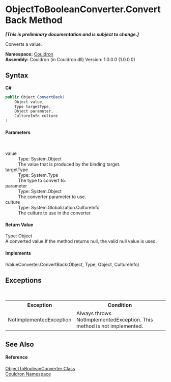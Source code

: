 # ObjectToBooleanConverter.ConvertBack Method 
 _**\[This is preliminary documentation and is subject to change.\]**_

Converts a value.

**Namespace:**&nbsp;<a href="N_Couldron">Couldron</a><br />**Assembly:**&nbsp;Couldron (in Couldron.dll) Version: 1.0.0.0 (1.0.0.0)

## Syntax

**C#**<br />
``` C#
public Object ConvertBack(
	Object value,
	Type targetType,
	Object parameter,
	CultureInfo culture
)
```


#### Parameters
&nbsp;<dl><dt>value</dt><dd>Type: System.Object<br />The value that is produced by the binding target.</dd><dt>targetType</dt><dd>Type: System.Type<br />The type to convert to.</dd><dt>parameter</dt><dd>Type: System.Object<br />The converter parameter to use.</dd><dt>culture</dt><dd>Type: System.Globalization.CultureInfo<br />The culture to use in the converter.</dd></dl>

#### Return Value
Type: Object<br />A converted value.If the method returns null, the valid null value is used.

#### Implements
IValueConverter.ConvertBack(Object, Type, Object, CultureInfo)<br />

## Exceptions
&nbsp;<table><tr><th>Exception</th><th>Condition</th></tr><tr><td>NotImplementedException</td><td>Always throws NotImplementedException. This method is not implemented.</td></tr></table>

## See Also


#### Reference
<a href="T_Couldron_ObjectToBooleanConverter">ObjectToBooleanConverter Class</a><br /><a href="N_Couldron">Couldron Namespace</a><br />